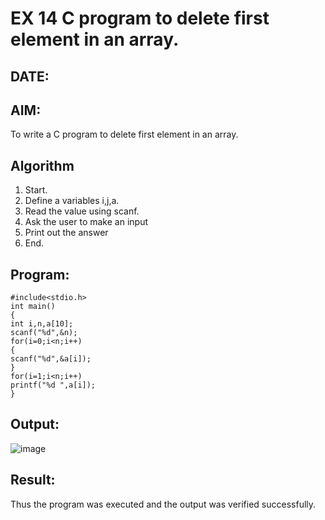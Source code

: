 # EX 14 C program to delete first element in an array.
## DATE:
## AIM:
To write a C program to delete first element in an array.

## Algorithm
1. Start. 
2. Define a variables i,j,a. 
3. Read the value using scanf. 
4. Ask the user to make an input 
5. Print out the answer 
6. End. 

## Program:
```
#include<stdio.h> 
int main() 
{ 
int i,n,a[10]; 
scanf("%d",&n); 
for(i=0;i<n;i++) 
{ 
scanf("%d",&a[i]); 
} 
for(i=1;i<n;i++) 
printf("%d ",a[i]); 
} 
```

## Output:

![image](https://github.com/user-attachments/assets/bf83692d-a0dc-4735-8976-a75a951b301d)

## Result:
Thus the program was executed and the output was verified successfully.
